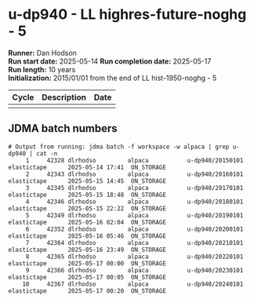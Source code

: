 # u-dp940 - LL highres-future-noghg - 5

**Runner:** Dan Hodson   
**Run start date:** 2025-05-14 
**Run completion date:** 2025-05-17  
**Run length:** 10 years    
**Initialization:** 2015/01/01 from the end of LL hist-1950-noghg - 5  


| Cycle | Description | Date |
| --- | --- | --- |
| | | |


## JDMA batch numbers
```
# Output from running: jdma batch -f workspace -w alpaca | grep u-dp940 | cat -n
     1	   42328 dlrhodso         alpaca           u-dp940/20150101 elastictape      2025-05-14 17:41  ON_STORAGE 
     2	   42343 dlrhodso         alpaca           u-dp940/20160101 elastictape      2025-05-15 14:45  ON_STORAGE 
     3	   42345 dlrhodso         alpaca           u-dp940/20170101 elastictape      2025-05-15 18:48  ON_STORAGE 
     4	   42346 dlrhodso         alpaca           u-dp940/20180101 elastictape      2025-05-15 22:22  ON_STORAGE 
     5	   42349 dlrhodso         alpaca           u-dp940/20190101 elastictape      2025-05-16 02:04  ON_STORAGE 
     6	   42352 dlrhodso         alpaca           u-dp940/20200101 elastictape      2025-05-16 05:46  ON_STORAGE 
     7	   42364 dlrhodso         alpaca           u-dp940/20210101 elastictape      2025-05-16 23:49  ON_STORAGE 
     8	   42365 dlrhodso         alpaca           u-dp940/20220101 elastictape      2025-05-17 00:00  ON_STORAGE 
     9	   42366 dlrhodso         alpaca           u-dp940/20230101 elastictape      2025-05-17 00:05  ON_STORAGE 
    10	   42367 dlrhodso         alpaca           u-dp940/20240101 elastictape      2025-05-17 00:20  ON_STORAGE 

```
